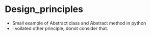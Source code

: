 # Design_principles
* Small example of Abstract class and Abstract method in python 
* I voilated other principle, donot consider that.
